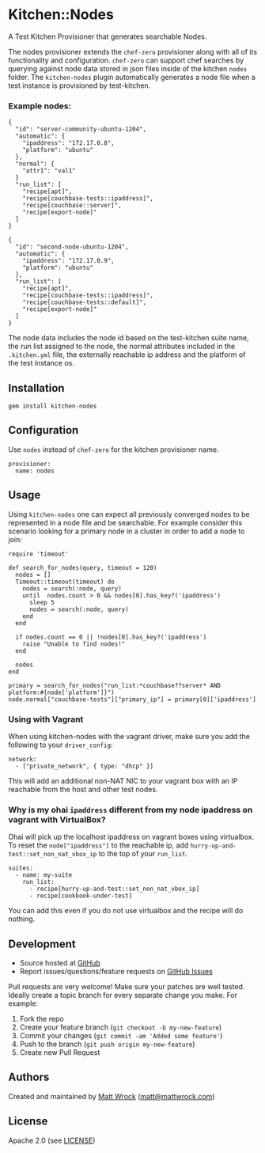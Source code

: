 # <a name="title"></a> Kitchen::Nodes

A Test Kitchen Provisioner that generates searchable Nodes.

The nodes provisioner extends the `chef-zero` provisioner along with all of its functionality and configuration. `chef-zero` can support chef searches by querying against node data stored in json files inside of the kitchen `nodes` folder. The `kitchen-nodes` plugin automatically generates a node file when a test instance is provisioned by test-kitchen.

### Example nodes:

```
{
  "id": "server-community-ubuntu-1204",
  "automatic": {
    "ipaddress": "172.17.0.8",
    "platform": "ubuntu"
  },
  "normal": {
    "attr1": "val1"
  }
  "run_list": [
    "recipe[apt]",
    "recipe[couchbase-tests::ipaddress]",
    "recipe[couchbase::server]",
    "recipe[export-node]"
  ]
}

{
  "id": "second-node-ubuntu-1204",
  "automatic": {
    "ipaddress": "172.17.0.9",
    "platform": "ubuntu"
  },
  "run_list": [
    "recipe[apt]",
    "recipe[couchbase-tests::ipaddress]",
    "recipe[couchbase-tests::default]",
    "recipe[export-node]"
  ]
}
```

The node data includes the node id based on the test-kitchen suite name, the run list assigned to the node, the normal attributes included in the `.kitchen.yml` file, the externally reachable ip address and the platform of the test instance os.

## <a name="installation"></a> Installation

```
gem install kitchen-nodes
```

## <a name="config"></a> Configuration

Use `nodes` instead of `chef-zero` for the kitchen provisioner name.

```
provisioner:
  name: nodes
```

## <a name="Usage"></a> Usage

Using `kitchen-nodes` one can expect all previously converged nodes to be represented in a node file and be searchable. For example consider this scenario looking for a primary node in a cluster in order to add a node to join:

```
require 'timeout'

def search_for_nodes(query, timeout = 120)
  nodes = []
  Timeout::timeout(timeout) do
    nodes = search(:node, query)
    until  nodes.count > 0 && nodes[0].has_key?('ipaddress')
      sleep 5
      nodes = search(:node, query)
    end
  end

  if nodes.count == 0 || !nodes[0].has_key?('ipaddress')
    raise "Unable to find nodes!"
  end

  nodes
end

primary = search_for_nodes("run_list:*couchbase??server* AND platform:#{node['platform']}")
node.normal["couchbase-tests"]["primary_ip"] = primary[0]['ipaddress']

```
### <a name="vagrant"></a> Using with Vagrant

When using kitchen-nodes with the vagrant driver, make sure you add the following to your `driver_config`:

```
network:
  - ["private_network", { type: "dhcp" }]
```

This will add an additional non-NAT NIC to your vagrant box with an IP reachable from the host and other test nodes.

### <a name="virtualbox"></a> Why is my ohai `ipaddress` different from my node ipaddress on vagrant with VirtualBox?

Ohai will pick up the localhost ipaddress on vagrant boxes using virtualbox. To reset the `node["ipaddress"]` to the reachable ip, add `hurry-up-and-test::set_non_nat_vbox_ip` to the top of your `run_list`. 

```
suites:
  - name: my-suite
    run_list:
      - recipe[hurry-up-and-test::set_non_nat_vbox_ip]
      - recipe[cookbook-under-test]
```

You can add this even if you do not use virtualbox and the recipe will do nothing.


## <a name="development"></a> Development

* Source hosted at [GitHub][repo]
* Report issues/questions/feature requests on [GitHub Issues][issues]

Pull requests are very welcome! Make sure your patches are well tested.
Ideally create a topic branch for every separate change you make. For
example:

1. Fork the repo
2. Create your feature branch (`git checkout -b my-new-feature`)
3. Commit your changes (`git commit -am 'Added some feature'`)
4. Push to the branch (`git push origin my-new-feature`)
5. Create new Pull Request

## <a name="authors"></a> Authors

Created and maintained by [Matt Wrock][author] (<matt@mattwrock.com>)

## <a name="license"></a> License

Apache 2.0 (see [LICENSE][license])


[author]:           https://github.com/mwrock
[issues]:           https://github.com/mwrock/kitchen-nodes/issues
[license]:          https://github.com/mwrock/kitchen-nodes/blob/master/LICENSE
[repo]:             https://github.com/mwrock/kitchen-nodes
[driver_usage]:     http://docs.kitchen-ci.org/drivers/usage
[chef_omnibus_dl]:  http://www.getchef.com/chef/install/
